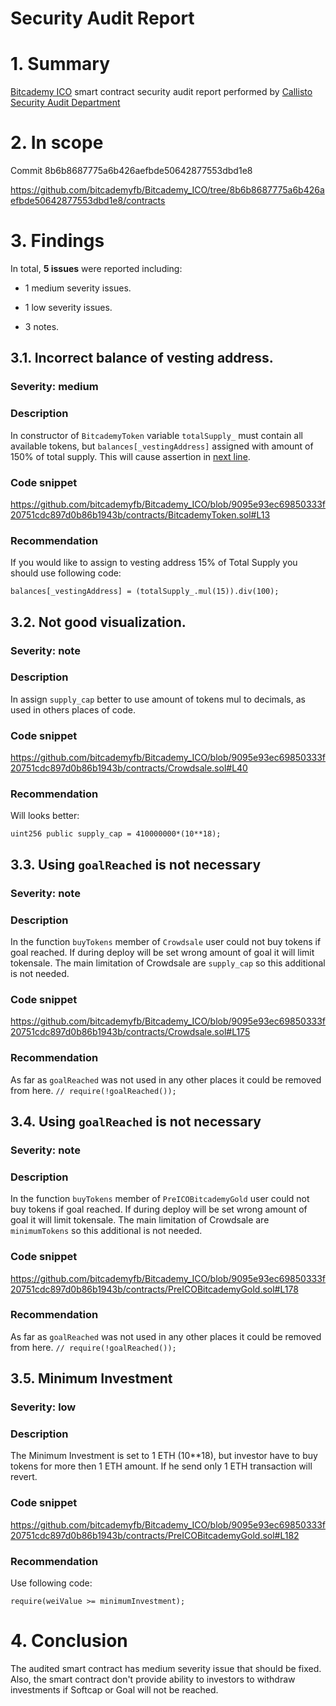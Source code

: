 # Security Audit Report

# 1. Summary

[Bitcademy ICO]() smart contract security audit report performed by [Callisto Security Audit Department](https://github.com/EthereumCommonwealth/Auditing)

# 2. In scope

Сommit 8b6b8687775a6b426aefbde50642877553dbd1e8

https://github.com/bitcademyfb/Bitcademy_ICO/tree/8b6b8687775a6b426aefbde50642877553dbd1e8/contracts


# 3. Findings

In total, **5 issues** were reported including:

- 1 medium severity issues.

- 1 low severity issues.

- 3 notes.

## 3.1. Incorrect balance of vesting address.

### Severity: medium

### Description

In constructor of `BitcademyToken` variable `totalSupply_` must contain all available tokens, but `balances[_vestingAddress]` assigned with amount of 150% of total supply. 
This will cause assertion in [next line](https://github.com/bitcademyfb/Bitcademy_ICO/blob/9095e93ec69850333f20751cdc897d0b86b1943b/contracts/BitcademyToken.sol#L14). 

### Code snippet

https://github.com/bitcademyfb/Bitcademy_ICO/blob/9095e93ec69850333f20751cdc897d0b86b1943b/contracts/BitcademyToken.sol#L13

### Recommendation

If you would like to assign to vesting address 15% of Total Supply you should use following code:

`balances[_vestingAddress] = (totalSupply_.mul(15)).div(100);`

## 3.2. Not good visualization. 

### Severity: note

### Description

In assign `supply_cap` better to use amount of tokens mul to decimals, as used in others places of code.

### Code snippet

https://github.com/bitcademyfb/Bitcademy_ICO/blob/9095e93ec69850333f20751cdc897d0b86b1943b/contracts/Crowdsale.sol#L40

### Recommendation

Will looks better:

`uint256 public supply_cap = 410000000*(10**18);`

## 3.3. Using `goalReached` is not necessary 

### Severity: note

### Description

In the function `buyTokens` member of `Crowdsale` user could not buy tokens if goal reached. If during deploy will be set wrong amount of goal it will limit tokensale. The main limitation of Crowdsale are `supply_cap` so this additional is not needed.

### Code snippet

https://github.com/bitcademyfb/Bitcademy_ICO/blob/9095e93ec69850333f20751cdc897d0b86b1943b/contracts/Crowdsale.sol#L175

### Recommendation

As far as `goalReached` was not used in any other places it could be removed from here.
`// require(!goalReached());`

## 3.4. Using `goalReached` is not necessary 

### Severity: note

### Description

In the function `buyTokens` member of `PreICOBitcademyGold` user could not buy tokens if goal reached. If during deploy will be set wrong amount of goal it will limit tokensale. The main limitation of Crowdsale are `minimumTokens` so this additional is not needed.

### Code snippet

https://github.com/bitcademyfb/Bitcademy_ICO/blob/9095e93ec69850333f20751cdc897d0b86b1943b/contracts/PreICOBitcademyGold.sol#L178

### Recommendation

As far as `goalReached` was not used in any other places it could be removed from here.
`// require(!goalReached());`

## 3.5. Minimum Investment 

### Severity: low

### Description

The Minimum Investment is set to 1 ETH (10**18), but investor have to buy tokens for more then 1 ETH amount. If he send only 1 ETH transaction will revert.

### Code snippet

https://github.com/bitcademyfb/Bitcademy_ICO/blob/9095e93ec69850333f20751cdc897d0b86b1943b/contracts/PreICOBitcademyGold.sol#L182

### Recommendation

Use following code:

`require(weiValue >= minimumInvestment);`

# 4. Conclusion

The audited smart contract has medium severity issue that should be fixed. 
Also, the smart contract don't provide ability to investors to withdraw investments if Softcap or Goal will not be reached. 
